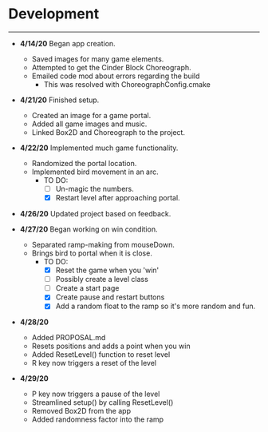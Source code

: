 # Development

---

 - **4/14/20** Began app creation.
    - Saved images for many game elements.
    - Attempted to get the Cinder Block Choreograph.
    - Emailed code mod about errors regarding the build
        - This was resolved with ChoreographConfig.cmake

 - **4/21/20** Finished setup.
    - Created an image for a game portal.
    - Added all game images and music.
    - Linked Box2D and Choreograph to the project.
 
 - **4/22/20** Implemented much game functionality.
    - Randomized the portal location. 
    - Implemented bird movement in an arc.
        - TO DO: 
            - [ ] Un-magic the numbers.
            - [x] Restart level after approaching portal.
 
 - **4/26/20** Updated project based on feedback.
 
 - **4/27/20** Began working on win condition.
    - Separated ramp-making from mouseDown.
    - Brings bird to portal when it is close. 
        - TO DO:
            - [x] Reset the game when you 'win'
            - [ ] Possibly create a level class
            - [ ] Create a start page
            - [x] Create pause and restart buttons
            - [x] Add a random float to the ramp
            so it's more random and fun.
            
 - **4/28/20** 
    - Added PROPOSAL.md
    - Resets positions and adds a point when you win
    - Added ResetLevel() function to reset level
    - R key now triggers a reset of the level
    
 - **4/29/20**
    - P key now triggers a pause of the level
    - Streamlined setup() by calling ResetLevel()
    - Removed Box2D from the app
    - Added randomness factor into the ramp

